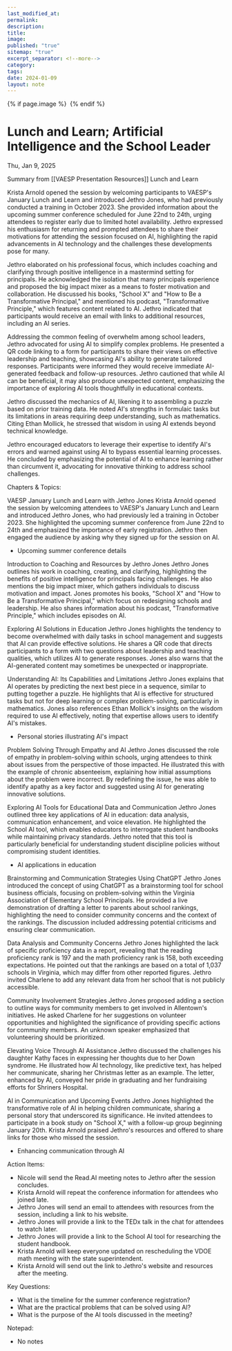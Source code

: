 ```yaml
---
last_modified_at: 
permalink: 
description: 
title: 
image: 
published: "true"
sitemap: "true"
excerpt_separator: <!--more-->
category: 
tags: 
date: 2024-01-09
layout: note
---
```



{% if page.image %} <img src="{{ page.image }}" alt=""> {% endif %}
# Lunch and Learn; Artificial Intelligence and the School Leader 
Thu, Jan 9, 2025

Summary from [[VAESP Presentation Resources]] Lunch and Learn

Krista Arnold opened the session by welcoming participants to VAESP's January Lunch and Learn and introduced Jethro Jones, who had previously conducted a training in October 2023. She provided information about the upcoming summer conference scheduled for June 22nd to 24th, urging attendees to register early due to limited hotel availability. Jethro expressed his enthusiasm for returning and prompted attendees to share their motivations for attending the session focused on AI, highlighting the rapid advancements in AI technology and the challenges these developments pose for many.

<!--more-->

Jethro elaborated on his professional focus, which includes coaching and clarifying through positive intelligence in a mastermind setting for principals. He acknowledged the isolation that many principals experience and proposed the big impact mixer as a means to foster motivation and collaboration. He discussed his books, "School X" and "How to Be a Transformative Principal," and mentioned his podcast, "Transformative Principle," which features content related to AI. Jethro indicated that participants would receive an email with links to additional resources, including an AI series.

Addressing the common feeling of overwhelm among school leaders, Jethro advocated for using AI to simplify complex problems. He presented a QR code linking to a form for participants to share their views on effective leadership and teaching, showcasing AI's ability to generate tailored responses. Participants were informed they would receive immediate AI-generated feedback and follow-up resources. Jethro cautioned that while AI can be beneficial, it may also produce unexpected content, emphasizing the importance of exploring AI tools thoughtfully in educational contexts.

Jethro discussed the mechanics of AI, likening it to assembling a puzzle based on prior training data. He noted AI's strengths in formulaic tasks but its limitations in areas requiring deep understanding, such as mathematics. Citing Ethan Mollick, he stressed that wisdom in using AI extends beyond technical knowledge.

Jethro encouraged educators to leverage their expertise to identify AI's errors and warned against using AI to bypass essential learning processes. He concluded by emphasizing the potential of AI to enhance learning rather than circumvent it, advocating for innovative thinking to address school challenges.


Chapters & Topics:

VAESP January Lunch and Learn with Jethro Jones
Krista Arnold opened the session by welcoming attendees to VAESP's January Lunch and Learn and introduced Jethro Jones, who had previously led a training in October 2023. She highlighted the upcoming summer conference from June 22nd to 24th and emphasized the importance of early registration. Jethro then engaged the audience by asking why they signed up for the session on AI.
* Upcoming summer conference details

Introduction to Coaching and Resources by Jethro Jones
Jethro Jones outlines his work in coaching, creating, and clarifying, highlighting the benefits of positive intelligence for principals facing challenges. He also mentions the big impact mixer, which gathers individuals to discuss motivation and impact. Jones promotes his books, "School X" and "How to Be a Transformative Principal," which focus on redesigning schools and leadership. He also shares information about his podcast, "Transformative Principle," which includes episodes on AI.

Exploring AI Solutions in Education
Jethro Jones highlights the tendency to become overwhelmed with daily tasks in school management and suggests that AI can provide effective solutions. He shares a QR code that directs participants to a form with two questions about leadership and teaching qualities, which utilizes AI to generate responses. Jones also warns that the AI-generated content may sometimes be unexpected or inappropriate.

Understanding AI: Its Capabilities and Limitations
Jethro Jones explains that AI operates by predicting the next best piece in a sequence, similar to putting together a puzzle. He highlights that AI is effective for structured tasks but not for deep learning or complex problem-solving, particularly in mathematics. Jones also references Ethan Mollick's insights on the wisdom required to use AI effectively, noting that expertise allows users to identify AI's mistakes.
* Personal stories illustrating AI's impact

Problem Solving Through Empathy and AI
Jethro Jones discussed the role of empathy in problem-solving within schools, urging attendees to think about issues from the perspective of those impacted. He illustrated this with the example of chronic absenteeism, explaining how initial assumptions about the problem were incorrect. By redefining the issue, he was able to identify apathy as a key factor and suggested using AI for generating innovative solutions.

Exploring AI Tools for Educational Data and Communication
Jethro Jones outlined three key applications of AI in education: data analysis, communication enhancement, and voice elevation. He highlighted the School AI tool, which enables educators to interrogate student handbooks while maintaining privacy standards. Jethro noted that this tool is particularly beneficial for understanding student discipline policies without compromising student identities.
* AI applications in education

Brainstorming and Communication Strategies Using ChatGPT
Jethro Jones introduced the concept of using ChatGPT as a brainstorming tool for school business officials, focusing on problem-solving within the Virginia Association of Elementary School Principals. He provided a live demonstration of drafting a letter to parents about school rankings, highlighting the need to consider community concerns and the context of the rankings. The discussion included addressing potential criticisms and ensuring clear communication.

Data Analysis and Community Concerns
Jethro Jones highlighted the lack of specific proficiency data in a report, revealing that the reading proficiency rank is 197 and the math proficiency rank is 158, both exceeding expectations. He pointed out that the rankings are based on a total of 1,037 schools in Virginia, which may differ from other reported figures. Jethro invited Charlene to add any relevant data from her school that is not publicly accessible.

Community Involvement Strategies
Jethro Jones proposed adding a section to outline ways for community members to get involved in Allentown's initiatives. He asked Charlene for her suggestions on volunteer opportunities and highlighted the significance of providing specific actions for community members. An unknown speaker emphasized that volunteering should be prioritized.

Elevating Voice Through AI Assistance
Jethro discussed the challenges his daughter Kathy faces in expressing her thoughts due to her Down syndrome. He illustrated how AI technology, like predictive text, has helped her communicate, sharing her Christmas letter as an example. The letter, enhanced by AI, conveyed her pride in graduating and her fundraising efforts for Shriners Hospital.

AI in Communication and Upcoming Events
Jethro Jones highlighted the transformative role of AI in helping children communicate, sharing a personal story that underscored its significance. He invited attendees to participate in a book study on "School X," with a follow-up group beginning January 20th. Krista Arnold praised Jethro's resources and offered to share links for those who missed the session.
* Enhancing communication through AI


Action Items:

* Nicole will send the Read.AI meeting notes to Jethro after the session concludes.
* Krista Arnold will repeat the conference information for attendees who joined late.
* Jethro Jones will send an email to attendees with resources from the session, including a link to his website.
* Jethro Jones will provide a link to the TEDx talk in the chat for attendees to watch later.
* Jethro Jones will provide a link to the School AI tool for researching the student handbook.
* Krista Arnold will keep everyone updated on rescheduling the VDOE math meeting with the state superintendent.
* Krista Arnold will send out the link to Jethro's website and resources after the meeting.


Key Questions:

* What is the timeline for the summer conference registration?
* What are the practical problems that can be solved using AI?
* What is the purpose of the AI tools discussed in the meeting?


Notepad:

* No notes